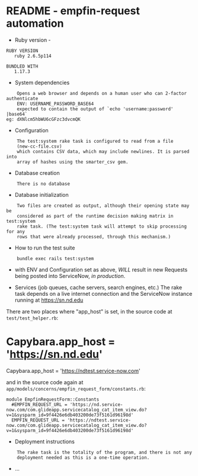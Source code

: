 # README - empfin-request automation

* Ruby version - 

```
RUBY VERSION
   ruby 2.6.5p114

BUNDLED WITH
   1.17.3
```

* System dependencies

```
    Opens a web browser and depends on a human user who can 2-factor authenticate
    ENV: USERNAME_PASSWORD_BASE64
    expected to contain the output of `echo 'username:password' |base64`
eg: dXNlcm5hbWU6cGFzc3dvcmQK
```

* Configuration

```
    The test:system rake task is configured to read from a file
    (new-cc-file.csv)
    which contains CSV data, which may include newlines. It is parsed into
    array of hashes using the smarter_csv gem.
```

* Database creation

```
    There is no database
```

* Database initialization

```
    Two files are created as output, although their opening state may be
    considered as part of the runtime decision making matrix in test:system
    rake task. (The test:system task will attempt to skip processing for any
    rows that were already processed, through this mechanism.)
```

* How to run the test suite

```
    bundle exec rails test:system
```

* with ENV and Configuration set as above, *WILL*
    result in new Requests being posted into ServiceNow, *in production*.

* Services (job queues, cache servers, search engines, etc.)
    The rake task depends on a live internet connection and the ServiceNow
    instance running at https://sn.nd.edu

There are two places where "app_host" is set, in the source code at `test/test_helper.rb`:
#  Capybara.app_host = 'https://sn.nd.edu'
  Capybara.app_host = 'https://ndtest.service-now.com'

and in the source code again at `app/models/concerns/empfin_request_form/constants.rb`:

```
module EmpfinRequestForm::Constants
  #EMPFIN_REQUEST_URL = 'https://nd.service-now.com/com.glideapp.servicecatalog_cat_item_view.do?v=1&sysparm_id=9f4426e6db403200de73f5161d96198d'
  EMPFIN_REQUEST_URL = 'https://ndtest.service-now.com/com.glideapp.servicecatalog_cat_item_view.do?v=1&sysparm_id=9f4426e6db403200de73f5161d96198d'
```


* Deployment instructions

```
    The rake task is the totality of the program, and there is not any
    deployment needed as this is a one-time operation.
```

* ...
